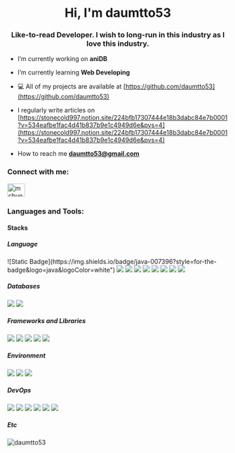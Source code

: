 <h1 align="center">Hi, I'm daumtto53</h1>
<h3 align="center">Like-to-read Developer. I wish to long-run in this industry as I love this industry.</h3>

-  I’m currently working on **aniDB**

-  I’m currently learning **Web Developing**

- ‍💻 All of my projects are available at [https://github.com/daumtto53](https://github.com/daumtto53)

-  I regularly write articles on [https://stonecold997.notion.site/224bfb17307444e18b3dabc84e7b0001?v=534eafbe1fac4d41b837b9e1c4949d6e&pvs=4](https://stonecold997.notion.site/224bfb17307444e18b3dabc84e7b0001?v=534eafbe1fac4d41b837b9e1c4949d6e&pvs=4)

- How to reach me **daumtto53@gmail.com**

<h3 align="left">Connect with me:</h3>
<p align="left">
<a href="https://stackoverflow.com/users/mchun" target="blank"><img align="center" src="https://raw.githubusercontent.com/rahuldkjain/github-profile-readme-generator/master/src/images/icons/Social/stack-overflow.svg" alt="mchun" height="30" width="40" /></a>
</p>

<h3 align="left">Languages and Tools:</h3>

<h4>Stacks</h4>

<h5>Language</h5>
![Static Badge](https://img.shields.io/badge/java-007396?style=for-the-badge&logo=java&logoColor=white")
<img src="https://img.shields.io/badge/java-007396?style=for-the-badge&logo=java&logoColor=white">  
<img src="https://img.shields.io/badge/c-%2300599C.svg?style=for-the-badge&logo=c&logoColor=white">
<img src="https://img.shields.io/badge/c++-00599C?style=for-the-badge&logo=c%2B%2B&logoColor=white"> 
<img src="https://img.shields.io/badge/python-3776AB?style=for-the-badge&logo=python&logoColor=white">  
<img src="https://img.shields.io/badge/javascript-%23323330.svg?style=for-the-badge&logo=javascript&logoColor=%23F7DF1E"> 
<img src="https://img.shields.io/badge/shell_script-%23121011.svg?style=for-the-badge&logo=gnu-bash&logoColor=white"> 
<img src="https://img.shields.io/badge/html5-%23E34F26.svg?style=for-the-badge&logo=html5&logoColor=white"> 
<img src="https://img.shields.io/badge/css3-%231572B6.svg?style=for-the-badge&logo=css3&logoColor=white">

<h5>Databases</h5>
<img src="https://img.shields.io/badge/MariaDB-003545?style=for-the-badge&logo=mariadb&logoColor=white">
<img src="https://img.shields.io/badge/mysql-4479A1.svg?style=for-the-badge&logo=mysql&logoColor=white">

<h5>Frameworks and Libraries</h5>
<img src="https://img.shields.io/badge/spring-%236DB33F.svg?style=for-the-badge&logo=spring&logoColor=white">
<img src="https://img.shields.io/badge/vite-%23646CFF.svg?style=for-the-badge&logo=vite&logoColor=white">
<img src="https://img.shields.io/badge/react-%2320232a.svg?style=for-the-badge&logo=react&logoColor=%2361DAFB">
<img src="https://img.shields.io/badge/React_Router-CA4245?style=for-the-badge&logo=react-router&logoColor=white">
<img src="https://img.shields.io/badge/Hibernate-59666C?style=for-the-badge&logo=Hibernate&logoColor=white">

<h5>Environment</h5>
<img src="https://img.shields.io/badge/Ubuntu-E95420?style=for-the-badge&logo=ubuntu&logoColor=white">
<img src="https://img.shields.io/badge/-RaspberryPi-C51A4A?style=for-the-badge&logo=Raspberry-Pi">
<img src="https://img.shields.io/badge/mac%20os-000000?style=for-the-badge&logo=macos&logoColor=F0F0F0">

<h5>DevOps</h5>
<img src="https://img.shields.io/badge/AWS-%23FF9900.svg?style=for-the-badge&logo=amazon-aws&logoColor=white">
<img src="https://img.shields.io/badge/docker-%230db7ed.svg?style=for-the-badge&logo=docker&logoColor=white">
<img src="https://img.shields.io/badge/Gradle-02303A.svg?style=for-the-badge&logo=Gradle&logoColor=white">
<img src="https://img.shields.io/badge/Postman-FF6C37?style=for-the-badge&logo=postman&logoColor=white">
<img src="https://img.shields.io/badge/git-%23F05033.svg?style=for-the-badge&logo=git&logoColor=white">
<img src="https://img.shields.io/badge/github-%23121011.svg?style=for-the-badge&logo=github&logoColor=white">

<h5>Etc</h5>






<p> <img align="center" src="https://github-readme-stats.vercel.app/api?username=daumtto53&show_icons=true&locale=en" alt="daumtto53" /></p>
